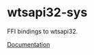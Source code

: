 # wtsapi32-sys #
FFI bindings to wtsapi32.

[Documentation](https://retep998.github.io/doc/wtsapi32-sys/)
